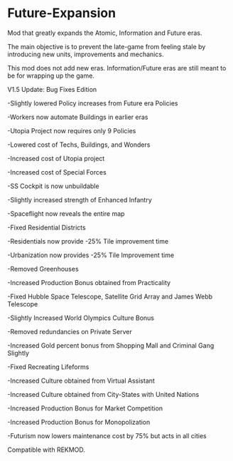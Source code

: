 # Future-Expansion

Mod that greatly expands the Atomic, Information and Future eras.

The main objective is to prevent the late-game from feeling stale by introducing new units, improvements and mechanics. 

This mod does not add new eras. Information/Future eras are still meant to be for wrapping up the game.

V1.5 Update: Bug Fixes Edition

-Slightly lowered Policy increases from Future era Policies

-Workers now automate Buildings in earlier eras

-Utopia Project now requires only 9 Policies

-Lowered cost of Techs, Buildings, and Wonders

-Increased cost of Utopia project

-Increased cost of Special Forces

-SS Cockpit is now unbuildable

-Slightly increased strength of Enhanced Infantry

-Spaceflight now reveals the entire map

-Fixed Residential Districts

-Residentials now provide -25% Tile improvement time

-Urbanization now provides -25% Tile Improvement time

-Removed Greenhouses

-Increased Production Bonus obtained from Practicality

-Fixed Hubble Space Telescope, Satellite Grid Array and James Webb Telescope

-Slightly Increased World Olympics Culture Bonus

-Removed redundancies on Private Server

-Increased Gold percent bonus from Shopping Mall and Criminal Gang Slightly

-Fixed Recreating Lifeforms

-Increased Culture obtained from Virtual Assistant

-Increased Culture obtained from City-States with United Nations

-Increased Production Bonus for Market Competition

-Increased Production Bonus for Monopolization

-Futurism now lowers maintenance cost by 75% but acts in all cities


Compatible with REKMOD.
